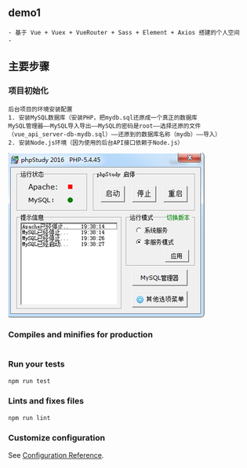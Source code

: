 ## demo1
```
- 基于 Vue + Vuex + VueRouter + Sass + Element + Axios 搭建的个人空间
- 
```
## 主要步骤
### 项目初始化
```
后台项目的环境安装配置
1. 安装MySQL数据库（安装PHP，把mydb.sql还原成一个真正的数据库
MySQL管理器——MySQL导入导出——MySQL的密码是root——选择还原的文件（vue_api_server-db-mydb.sql）——还原到的数据库名称（mydb）——导入）
2. 安装Node.js环境（因为使用的后台API接口依赖于Node.js）
```
![PHP](https://github.com/zhenyuanshen/hailuVue-project/blob/master/images/1.png)
### Compiles and minifies for production
```
```

### Run your tests
```
npm run test
```

### Lints and fixes files
```
npm run lint
```

### Customize configuration
See [Configuration Reference](https://cli.vuejs.org/config/).

